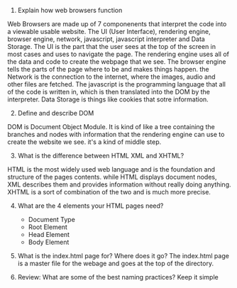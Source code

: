 1. Explain how web browsers function
  <p>Web Browsers are made up of 7 componenents that interpret the code into a viewable usable website. The UI (User Interface), rendering engine, browser engine, network, javascript, 
javascript interpreter and Data Storage. The UI is the part that the user sees at the top of the screen in most cases and uses to navigate the page. The rendering engine uses all 
of the data and code to create the webpage that we see. The browser engine tells the parts of the page where to be and makes things happen. the Network is the connection to the internet, 
where the images, audio and other files are fetched. The javascript is the programming language that all of the code is written in, which is then translated into the DOM by the interpreter.
Data Storage is things like cookies that sotre information.</p>

2. Define and describe DOM
 <p>DOM is Document Object Module. It is kind of like a tree containing the branches and nodes with information that the rendering engine can use to create the website we see. it's a kind of
middle step.</p> 

3. What is the difference between HTML XML and XHTML? 
 <p> HTML is the most widely used web language and is the foundation and structure of the pages contents. while HTML displays document nodes, XML describes them and provides information without
really doing anything. XHTML is a sort of combination of the two and is much more precise.</p> 

4. What are the 4 elements your HTML pages need? 
   -  Document Type
   -  Root Element
   -  Head Element
   -  Body Element

5. What is the index.html page for? Where does it go? 
  The index.html page is a master file for the webage and goes at the top of the directory.

6. Review: What are some of the best naming practices?
  Keep it simple

